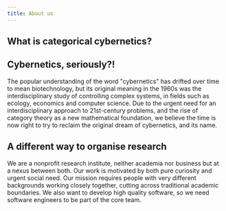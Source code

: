 ```yaml
---
title: About us
---
```


## What is categorical cybernetics?

## Cybernetics, seriously?!

The popular understanding of the word "cybernetics" has drifted over time to mean biotechnology, but its original meaning in the 1960s was the interdisciplinary study of controlling complex systems, in fields such as ecology, economics and computer science. Due to the urgent need for an interdisciplinary approach to 21st-century problems, and the rise of category theory as a new mathematical foundation, we believe the time is now right to try to reclaim the original dream of cybernetics, and its name.

## A different way to organise research

We are a nonprofit research institute, neither academia nor business but at a nexus between both. Our work is motivated by both pure curiosity and urgent social need. Our mission requires people with very different backgrounds working closely together, cutting across traditional academic boundaries. We also want to develop high quality software, so we need software engineers to be part of the core team.
